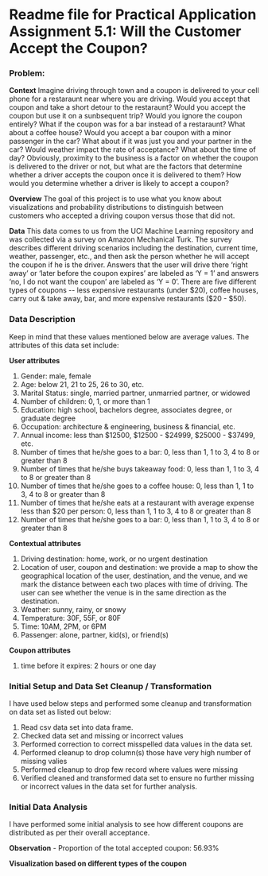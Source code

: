 # Readme file for Practical Application Assignment 5.1: Will the Customer Accept the Coupon?

### Problem:

**Context**
Imagine driving through town and a coupon is delivered to your cell phone for a restaraunt near where you are driving. Would you accept that coupon and take a short detour to the restaraunt? Would you accept the coupon but use it on a sunbsequent trip? Would you ignore the coupon entirely? What if the coupon was for a bar instead of a restaraunt? What about a coffee house? Would you accept a bar coupon with a minor passenger in the car? What about if it was just you and your partner in the car? Would weather impact the rate of acceptance? What about the time of day?
Obviously, proximity to the business is a factor on whether the coupon is delivered to the driver or not, but what are the factors that determine whether a driver accepts the coupon once it is delivered to them? How would you determine whether a driver is likely to accept a coupon?

**Overview**
The goal of this project is to use what you know about visualizations and probability distributions to distinguish between customers who accepted a driving coupon versus those that did not.

**Data**
This data comes to us from the UCI Machine Learning repository and was collected via a survey on Amazon Mechanical Turk. The survey describes different driving scenarios including the destination, current time, weather, passenger, etc., and then ask the person whether he will accept the coupon if he is the driver. Answers that the user will drive there ‘right away’ or ‘later before the coupon expires’ are labeled as ‘Y = 1’ and answers ‘no, I do not want the coupon’ are labeled as ‘Y = 0’. There are five different types of coupons -- less expensive restaurants (under $20), coffee houses, carry out & take away, bar, and more expensive restaurants ($20 - $50).

### Data Description
Keep in mind that these values mentioned below are average values.
The attributes of this data set include:

**User attributes**
1. Gender: male, female
2. Age: below 21, 21 to 25, 26 to 30, etc.
3. Marital Status: single, married partner, unmarried partner, or widowed
4. Number of children: 0, 1, or more than 1
5. Education: high school, bachelors degree, associates degree, or graduate degree
6. Occupation: architecture & engineering, business & financial, etc.
7. Annual income: less than $12500, $12500 - $24999, $25000 - $37499, etc.
8. Number of times that he/she goes to a bar: 0, less than 1, 1 to 3, 4 to 8 or greater than 8
9. Number of times that he/she buys takeaway food: 0, less than 1, 1 to 3, 4 to 8 or greater than 8
10. Number of times that he/she goes to a coffee house: 0, less than 1, 1 to 3, 4 to 8 or greater than 8
11. Number of times that he/she eats at a restaurant with average expense less than $20 per person: 0, less than 1, 1 to 3, 4 to 8 or greater than 8
12. Number of times that he/she goes to a bar: 0, less than 1, 1 to 3, 4 to 8 or greater than 8

**Contextual attributes**
1. Driving destination: home, work, or no urgent destination
2. Location of user, coupon and destination: we provide a map to show the geographical location of the user, destination, and the venue, and we mark the distance between each two places with time of driving. The user can see whether the venue is in the same direction as the destination.
3. Weather: sunny, rainy, or snowy
4. Temperature: 30F, 55F, or 80F
5. Time: 10AM, 2PM, or 6PM
6. Passenger: alone, partner, kid(s), or friend(s)

**Coupon attributes**
1. time before it expires: 2 hours or one day

### Initial Setup and Data Set Cleanup / Transformation

I have used below steps and performed some cleanup and transformation on data set as listed out below:
1. Read csv data set into data frame.
2. Checked data set and missing or incorrect values
3. Performed correction to correct misspelled data values in the data set.
4. Performed cleanup to drop column(s) those have very high number of missing valies
5. Performed cleanup to drop few record where values were missing
6. Verified cleaned and transformed data set to ensure no further missing or incorrect values in the data set for further analysis.

### Initial Data Analysis
 I have performed some initial analysis to see how different coupons are distributed as per their overall acceptance.

 **Observation** - Proportion of the total accepted coupon: 56.93%

**Visualization based on different types of the coupon**


